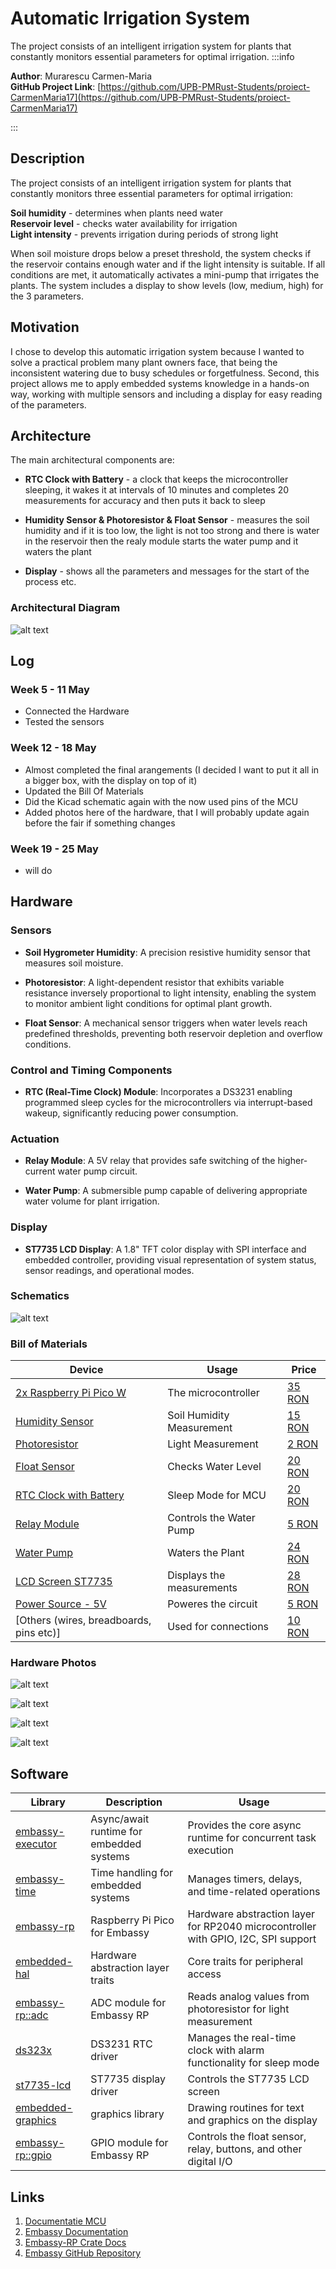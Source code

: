 # Automatic Irrigation System
The project consists of an intelligent irrigation system for plants that constantly monitors essential parameters for optimal irrigation.
:::info 

**Author**: Murarescu Carmen-Maria \
**GitHub Project Link**: [https://github.com/UPB-PMRust-Students/proiect-CarmenMaria17](https://github.com/UPB-PMRust-Students/proiect-CarmenMaria17)

:::

## Description

The project consists of an intelligent irrigation system for plants that constantly monitors three essential parameters for optimal irrigation:

**Soil humidity** - determines when plants need water \
**Reservoir level** - checks water availability for irrigation \
**Light intensity** - prevents irrigation during periods of strong light

When soil moisture drops below a preset threshold, the system checks if the reservoir contains enough water and if the light intensity is suitable. If all conditions are met, it automatically activates a mini-pump that irrigates the plants.
The system includes a display to show levels (low, medium, high) for the 3 parameters.

## Motivation

I chose to develop this automatic irrigation system because I wanted to solve a practical problem many plant owners face, that being the inconsistent watering due to busy schedules or forgetfulness. Second, this project allows me to apply embedded systems knowledge in a hands-on way, working with multiple sensors and including a display for easy reading of the parameters.

## Architecture

The main architectural components are:

 - **RTC Clock with Battery** - a clock that keeps the microcontroller sleeping, it wakes it at intervals of 10 minutes and completes 20 measurements for accuracy and then puts it back to sleep

 - **Humidity Sensor & Photoresistor & Float Sensor** - measures the soil humidity and if it is too low, the light is not too strong and there is water in the reservoir then the realy module starts the water pump and it waters the plant

 - **Display** - shows all the parameters and messages for the start of the process etc.


### Architectural Diagram
 ![alt text](arhitectural_diagram.webp)

## Log

### Week 5 - 11 May

- Connected the Hardware
- Tested the sensors

### Week 12 - 18 May

- Almost completed the final arangements (I decided I want to put it all in a bigger box, with the display on top of it)
- Updated the Bill Of Materials
- Did the Kicad schematic again with the now used pins of the MCU
- Added photos here of the hardware, that I will probably update again before the fair if something changes

### Week 19 - 25 May

- will do

## Hardware
### Sensors

* **Soil Hygrometer Humidity**: A precision resistive humidity sensor that measures soil moisture.

* **Photoresistor**: A light-dependent resistor that exhibits variable resistance inversely proportional to light intensity, enabling the system to monitor ambient light conditions for optimal plant growth.

* **Float Sensor**: A mechanical sensor triggers when water levels reach predefined thresholds, preventing both reservoir depletion and overflow conditions.

### Control and Timing Components

* **RTC (Real-Time Clock) Module**: Incorporates a DS3231 enabling programmed sleep cycles for the microcontrollers via interrupt-based wakeup, significantly reducing power consumption.

### Actuation

* **Relay Module**: A 5V relay that provides safe switching of the higher-current water pump circuit.

* **Water Pump**: A submersible pump capable of delivering appropriate water volume for plant irrigation.

### Display

* **ST7735 LCD Display**: A 1.8" TFT color display with SPI interface and embedded controller, providing visual representation of system status, sensor readings, and operational modes.

### Schematics

![alt text](schematic_pm-1.svg)

### Bill of Materials


| Device | Usage | Price |
|--------|--------|-------|
| [2x Raspberry Pi Pico W](https://www.raspberrypi.com/documentation/microcontrollers/raspberry-pi-pico.html) | The microcontroller | [35 RON](https://www.optimusdigital.ro/en/raspberry-pi-boards/12394-raspberry-pi-pico-w.html) |
| [Humidity Sensor](https://www.instrumart.com/assets/smr110-Datasheet.pdf?srsltid=AfmBOoqE7vxvck4x35u5bXmu0vDns5q3-ZUyhLd3r_urhq6-RJ-M9RCO) | Soil Humidity Measurement | [15 RON](https://roboromania.ro/produs/senzor-umiditate-sol-soil-hygrometer-humidity-compatibil-arduino/) |
| [Photoresistor](https://www.kth.se/social/files/54ef17dbf27654753f437c56/GL5537.pdf) | Light Measurement | [2 RON](https://www.optimusdigital.ro/ro/componente-electronice-altele/28-fotorezistor10-pcs-set.html?search_query=fotorezistor&results=23) |
| [Float Sensor](https://www.farnell.com/datasheets/1685059.pdf) | Checks Water Level | [20 RON](https://www.optimusdigital.ro/ro/senzori-altele/8179-senzor-de-lichid-flotant.html?gad_source=1&gclid=Cj0KCQjw_dbABhC5ARIsAAh2Z-SCGS8mPsI9e6o-apzGZdgeOpwNHHEVBhS-B3PsUJ8X4ahrL0ajDKUaAsZ4EALw_wcB) |
| [RTC Clock with Battery](https://www.analog.com/media/en/technical-documentation/data-sheets/ds3231.pdf) | Sleep Mode for MCU | [20 RON](https://www.optimusdigital.ro/en/others/1102-ds3231-real-time-clock-module.html?gad_source=1&gclid=Cj0KCQjw_dbABhC5ARIsAAh2Z-R2oyRZxz1s20qk5-7LgGPuBuylV-HcBeum7cOOqiyAfOLIVIgSqWwaArXVEALw_wcB) |
| [Relay Module](https://www.handsontec.com/dataspecs/2Ch-relay.pdf) | Controls the Water Pump | [5 RON](https://www.optimusdigital.ro/en/relay-modules/13084-relay-module-ordered-with-5v.html?gad_source=1&gclid=Cj0KCQjw_dbABhC5ARIsAAh2Z-QWcGMaJVQedCQaanv6ubN5V1UFiwWweAEKJ6ZWeH2KZsUC3ov1st0aAv7IEALw_wcB) |
| [Water Pump](https://5.imimg.com/data5/IQ/GJ/PF/SELLER-1833510/dc-mini-submersible-water-pump.pdf) | Waters the Plant | [24 RON](https://roboromania.ro/produs/mini-pompa-submersibila-520/) |
| [LCD Screen ST7735](https://www.displayfuture.com/Display/datasheet/controller/ST7735.pdf)  | Displays the measurements | [28 RON](https://www.amazon.de/-/en/gp/aw/d/B0CWN27HVB?psc=1&ref=ppx_pop_mob_b_asin_title) |
| [Power Source - 5V](https://docs.rs-online.com/9c50/0900766b8160af8c.pdf)  | Poweres the circuit | [5 RON](https://www.optimusdigital.ro/ro/electronica-de-putere-stabilizatoare-liniare/61-sursa-de-alimentare-pentru-breadboard.html) |
| [Others (wires, breadboards, pins etc)]  | Used for connections | [10 RON](https://www.optimusdigital.ro/ro/kituri/2222-kit-breadboard-hq-830-p.html?search_query=breadboard+kit&results=35) |


### Hardware Photos

![alt text](photo1.webp)

![alt text](photo2.webp)

![alt text](photo3.webp)

![alt text](photo4.webp)


## Software

| Library | Description | Usage |
|---------|-------------|-------|
| [embassy-executor](https://github.com/embassy-rs/embassy) | Async/await runtime for embedded systems | Provides the core async runtime for concurrent task execution |
| [embassy-time](https://github.com/embassy-rs/embassy) | Time handling for embedded systems | Manages timers, delays, and time-related operations |
| [embassy-rp](https://docs.embassy.dev/embassy-rp/git/rp2040/index.html) | Raspberry Pi Pico for Embassy | Hardware abstraction layer for RP2040 microcontroller with GPIO, I2C, SPI support |
| [embedded-hal](https://github.com/rust-embedded/embedded-hal) | Hardware abstraction layer traits | Core traits for peripheral access |
| [embassy-rp::adc](https://docs.embassy.dev/embassy-rp/git/rp2040/adc/index.html) | ADC module for Embassy RP | Reads analog values from photoresistor for light measurement |
| [ds323x](https://lib.rs/crates/ds323x) | DS3231 RTC driver | Manages the real-time clock with alarm functionality for sleep mode |
| [st7735-lcd](https://github.com/sajattack/st7735-lcd-rs) | ST7735 display driver | Controls the ST7735 LCD screen |
| [embedded-graphics](https://github.com/embedded-graphics/embedded-graphics) | graphics library | Drawing routines for text and graphics on the display |
| [embassy-rp::gpio](https://docs.embassy.dev/embassy-rp/git/rp2040/gpio/index.html) | GPIO module for Embassy RP | Controls the float sensor, relay, buttons, and other digital I/O |

## Links

1. [Documentatie MCU](https://www.raspberrypi.com/)
2. [Embassy Documentation](https://embassy.dev/book/)
3. [Embassy-RP Crate Docs](https://docs.embassy.dev/embassy-rp/git/rp2040/index.html)
4. [Embassy GitHub Repository](https://github.com/embassy-rs/embassy)